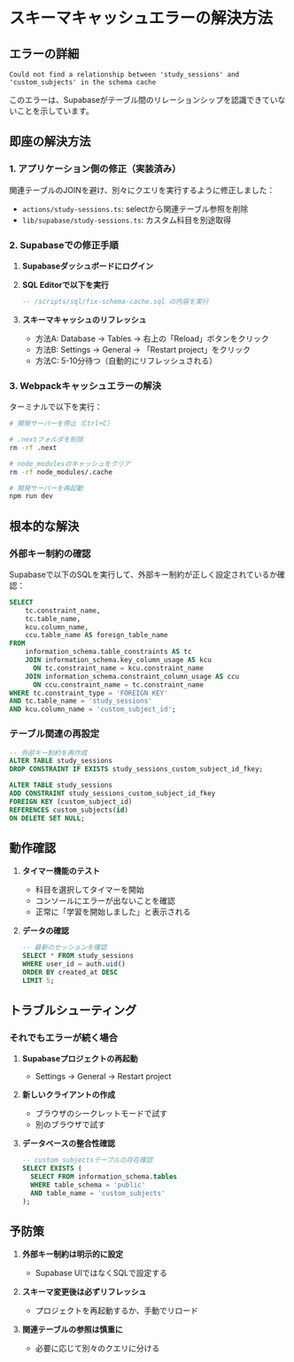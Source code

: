 # スキーマキャッシュエラーの解決方法

## エラーの詳細
```
Could not find a relationship between 'study_sessions' and 'custom_subjects' in the schema cache
```

このエラーは、Supabaseがテーブル間のリレーションシップを認識できていないことを示しています。

## 即座の解決方法

### 1. アプリケーション側の修正（実装済み）
関連テーブルのJOINを避け、別々にクエリを実行するように修正しました：
- `actions/study-sessions.ts`: selectから関連テーブル参照を削除
- `lib/supabase/study-sessions.ts`: カスタム科目を別途取得

### 2. Supabaseでの修正手順

1. **Supabaseダッシュボードにログイン**

2. **SQL Editorで以下を実行**
   ```sql
   -- /scripts/sql/fix-schema-cache.sql の内容を実行
   ```

3. **スキーマキャッシュのリフレッシュ**
   - 方法A: Database → Tables → 右上の「Reload」ボタンをクリック
   - 方法B: Settings → General → 「Restart project」をクリック
   - 方法C: 5-10分待つ（自動的にリフレッシュされる）

### 3. Webpackキャッシュエラーの解決

ターミナルで以下を実行：
```bash
# 開発サーバーを停止（Ctrl+C）

# .nextフォルダを削除
rm -rf .next

# node_modulesのキャッシュをクリア
rm -rf node_modules/.cache

# 開発サーバーを再起動
npm run dev
```

## 根本的な解決

### 外部キー制約の確認
Supabaseで以下のSQLを実行して、外部キー制約が正しく設定されているか確認：
```sql
SELECT 
    tc.constraint_name,
    tc.table_name,
    kcu.column_name,
    ccu.table_name AS foreign_table_name
FROM 
    information_schema.table_constraints AS tc 
    JOIN information_schema.key_column_usage AS kcu
      ON tc.constraint_name = kcu.constraint_name
    JOIN information_schema.constraint_column_usage AS ccu
      ON ccu.constraint_name = tc.constraint_name
WHERE tc.constraint_type = 'FOREIGN KEY' 
AND tc.table_name = 'study_sessions'
AND kcu.column_name = 'custom_subject_id';
```

### テーブル関連の再設定
```sql
-- 外部キー制約を再作成
ALTER TABLE study_sessions
DROP CONSTRAINT IF EXISTS study_sessions_custom_subject_id_fkey;

ALTER TABLE study_sessions
ADD CONSTRAINT study_sessions_custom_subject_id_fkey
FOREIGN KEY (custom_subject_id) 
REFERENCES custom_subjects(id) 
ON DELETE SET NULL;
```

## 動作確認

1. **タイマー機能のテスト**
   - 科目を選択してタイマーを開始
   - コンソールにエラーが出ないことを確認
   - 正常に「学習を開始しました」と表示される

2. **データの確認**
   ```sql
   -- 最新のセッションを確認
   SELECT * FROM study_sessions 
   WHERE user_id = auth.uid() 
   ORDER BY created_at DESC 
   LIMIT 5;
   ```

## トラブルシューティング

### それでもエラーが続く場合

1. **Supabaseプロジェクトの再起動**
   - Settings → General → Restart project

2. **新しいクライアントの作成**
   - ブラウザのシークレットモードで試す
   - 別のブラウザで試す

3. **データベースの整合性確認**
   ```sql
   -- custom_subjectsテーブルの存在確認
   SELECT EXISTS (
     SELECT FROM information_schema.tables 
     WHERE table_schema = 'public' 
     AND table_name = 'custom_subjects'
   );
   ```

## 予防策

1. **外部キー制約は明示的に設定**
   - Supabase UIではなくSQLで設定する

2. **スキーマ変更後は必ずリフレッシュ**
   - プロジェクトを再起動するか、手動でリロード

3. **関連テーブルの参照は慎重に**
   - 必要に応じて別々のクエリに分ける